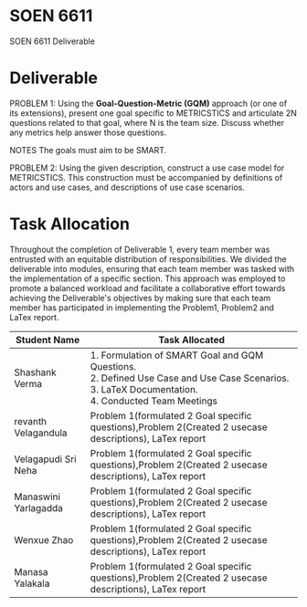 # SOEN 6611
SOEN 6611 Deliverable

# Deliverable

PROBLEM 1: Using the **Goal-Question-Metric (GQM)** approach (or one of its extensions), present one goal specific to METRICSTICS and articulate 2N questions related to that goal, where N is the team size. Discuss whether any metrics help answer those questions. 

NOTES The goals must aim to be SMART. 

PROBLEM 2: Using the given description, construct a use case model for METRICSTICS. This construction must be accompanied by definitions of actors and use cases, and descriptions of use case scenarios.

# Task Allocation

Throughout the completion of Deliverable 1, every team member was entrusted with an equitable distribution of responsibilities. We divided the deliverable into modules, ensuring that each team member was tasked with the implementation of a specific section. This approach was employed to promote a balanced workload and facilitate a collaborative effort towards achieving the Deliverable's objectives by making sure that each team member has participated in implementing the Problem1, Problem2 and LaTex report.

| Student Name  | Task Allocated |
| -------- | -------- |
| Shashank Verma   | 1. Formulation of SMART Goal and GQM Questions.<br>2. Defined Use Case and Use Case Scenarios.<br>3. LaTeX Documentation.<br>4. Conducted Team Meetings|
| revanth Velagandula   | Problem 1(formulated 2 Goal specific questions),Problem 2(Created 2 usecase descriptions), LaTex report   |
| Velagapudi Sri Neha   | Problem 1(formulated 2 Goal specific questions),Problem 2(Created 2 usecase descriptions), LaTex report  |
|Manaswini Yarlagadda | Problem 1(formulated 2 Goal specific questions),Problem 2(Created 2 usecase descriptions), LaTex report|
| Wenxue Zhao| Problem 1(formulated 2 Goal specific questions),Problem 2(Created 2 usecase descriptions), LaTex report|
|  Manasa Yalakala| Problem 1(formulated 2 Goal specific questions),Problem 2(Created 2 usecase descriptions), LaTex report|



